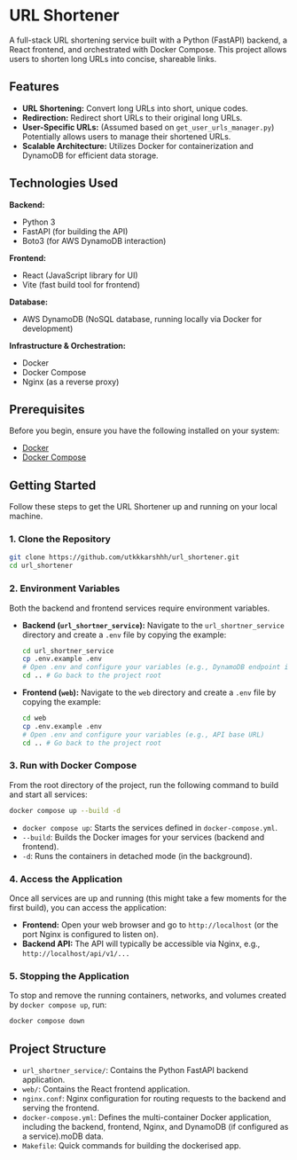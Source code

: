 # URL Shortener

A full-stack URL shortening service built with a Python (FastAPI) backend, a React frontend, and orchestrated with Docker Compose. This project allows users to shorten long URLs into concise, shareable links.

## Features

* **URL Shortening:** Convert long URLs into short, unique codes.
* **Redirection:** Redirect short URLs to their original long URLs.
* **User-Specific URLs:** (Assumed based on `get_user_urls_manager.py`) Potentially allows users to manage their shortened URLs.
* **Scalable Architecture:** Utilizes Docker for containerization and DynamoDB for efficient data storage.

## Technologies Used

**Backend:**

* Python 3
* FastAPI (for building the API)
* Boto3 (for AWS DynamoDB interaction)

**Frontend:**

* React (JavaScript library for UI)
* Vite (fast build tool for frontend)

**Database:**

* AWS DynamoDB (NoSQL database, running locally via Docker for development)

**Infrastructure & Orchestration:**

* Docker
* Docker Compose
* Nginx (as a reverse proxy)

## Prerequisites

Before you begin, ensure you have the following installed on your system:

* [Docker](https://docs.docker.com/get-docker/)
* [Docker Compose](https://docs.docker.com/compose/install/)

## Getting Started

Follow these steps to get the URL Shortener up and running on your local machine.

### 1. Clone the Repository

```bash
git clone https://github.com/utkkkarshhh/url_shortener.git
cd url_shortener
```

### 2. Environment Variables

Both the backend and frontend services require environment variables.

* **Backend (`url_shortner_service`):**
  Navigate to the `url_shortner_service` directory and create a `.env` file by copying the example:

  ```bash
  cd url_shortner_service
  cp .env.example .env
  # Open .env and configure your variables (e.g., DynamoDB endpoint if not local)
  cd .. # Go back to the project root
  ```
* **Frontend (`web`):**
  Navigate to the `web` directory and create a `.env` file by copying the example:

  ```bash
  cd web
  cp .env.example .env
  # Open .env and configure your variables (e.g., API base URL)
  cd .. # Go back to the project root
  ```

### 3. Run with Docker Compose

From the root directory of the project, run the following command to build and start all services:

```bash
docker compose up --build -d
```

* `docker compose up`: Starts the services defined in `docker-compose.yml`.
* `--build`: Builds the Docker images for your services (backend and frontend).
* `-d`: Runs the containers in detached mode (in the background).

### 4. Access the Application

Once all services are up and running (this might take a few moments for the first build), you can access the application:

* **Frontend:** Open your web browser and go to `http://localhost` (or the port Nginx is configured to listen on).
* **Backend API:** The API will typically be accessible via Nginx, e.g., `http://localhost/api/v1/...`

### 5. Stopping the Application

To stop and remove the running containers, networks, and volumes created by `docker compose up`, run:

```bash
docker compose down
```

## Project Structure

* `url_shortner_service/`: Contains the Python FastAPI backend application.
* `web/`: Contains the React frontend application.
* `nginx.conf`: Nginx configuration for routing requests to the backend and serving the frontend.
* `docker-compose.yml`: Defines the multi-container Docker application, including the backend, frontend, Nginx, and DynamoDB (if configured as a service).moDB data.
* `Makefile`: Quick commands for building the dockerised app.
